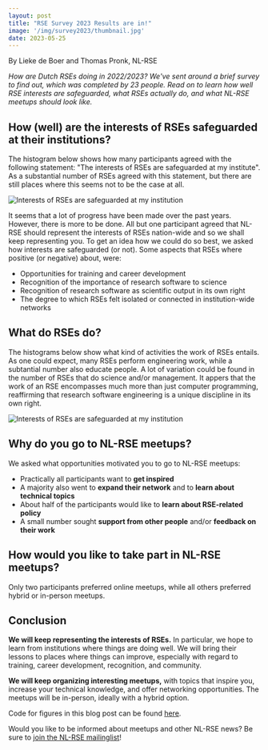 ```yaml
---
layout: post
title: "RSE Survey 2023 Results are in!"
image: '/img/survey2023/thumbnail.jpg'
date: 2023-05-25
---
```


By Lieke de Boer and Thomas Pronk, NL-RSE

*How are Dutch RSEs doing in 2022/2023? We've sent around a brief survey to find out, which was completed by 23 people. Read on to learn how well RSE interests are safeguarded, what RSEs actually do, and what NL-RSE meetups should look like.*
<!--break-->

## How (well) are the interests of RSEs safeguarded at their institutions?

The histogram below shows how many participants agreed with the following statement: "The interests of RSEs are safeguarded at my institute". As a substantial number of RSEs agreed with this statement, but there are still places where this seems not to be the case at all.

![Interests of RSEs are safeguarded at my institution](/img/survey2023/interests_safeguarded.png)

It seems that a lot of progress have been made over the past years. However, there is more to be done. All but one participant agreed that NL-RSE should represent the interests of RSEs nation-wide and so we shall keep representing you. To get an idea how we could do so best, we  asked how interests are safeguarded (or not). Some aspects that RSEs where positive (or negative) about, were:
* Opportunities for training and career development
* Recognition of the importance of research software to science
* Recognition of research software as scientific output in its own right
* The degree to which RSEs felt isolated or connected in institution-wide networks

## What do RSEs do?

The histograms below show what kind of activities the work of RSEs entails. As one could expect, many RSEs perform engineering work, while a subtantial number also educate people. A lot of variation could be found in the number of RSEs that do science and/or management. It appers that the work of an RSE encompasses much more than just computer programming, reaffirming that research software engineering is a unique discipline in its own right.

![Interests of RSEs are safeguarded at my institution](/img/survey2023/rse_activities.png)

## Why do you go to NL-RSE meetups?

We asked what opportunities motivated you to go to NL-RSE meetups:
* Practically all participants want to **get inspired**
* A majority also went to **expand their network** and to **learn about technical topics**
* About half of the participants would like to **learn about RSE-related policy**
* A small number sought **support from other people** and/or **feedback on their work**

## How would you like to take part in NL-RSE meetups?

Only two participants preferred online meetups, while all others preferred hybrid or in-person meetups. 

## Conclusion

**We will keep representing the interests of RSEs.** In particular, we hope to learn from institutions where things are doing well. We will bring their lessons to places where things can improve, especially with regard to training, career development, recognition, and community. 

**We will keep organizing interesting meetups,** with topics that inspire you, increase your technical knowledge, and offer networking opportunities. The meetups will be in-person, ideally with a hybrid option. 

Code for figures in this blog post can be found [here](https://github.com/c-martinez/nlrse-survey-figures).

Would you like to be informed about meetups and other NL-RSE news? Be sure to [join the NL-RSE mailinglist](/pages/join)! 

